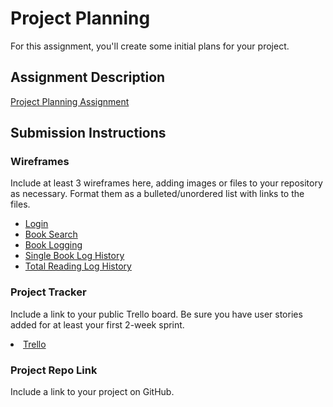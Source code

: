 # Project Planning
For this assignment, you'll create some initial plans for your project.

## Assignment Description
[Project Planning Assignment](https://education.launchcode.org/liftoff/modules/assignments/project-planning)

## Submission Instructions

### Wireframes

Include at least 3 wireframes here, adding images or files to your repository as necessary. Format them as a bulleted/unordered list with links to the files.

<ul>
<li><a href="/wireframe/1-login.jpg">Login</a></li>
<li><a href="/wireframe/2-booksearch.jpg">Book Search</a></li>
<li><a href="/wireframe/3-logging.jpg">Book Logging</a></li>
<li><a href="/wireframe/4-singlebookhistory.jpg">Single Book Log History</a></li>
<li><a href="/wireframe/5-totallog.jpg">Total Reading Log History</a></li>


</ul>


### Project Tracker

Include a link to your public Trello board. Be sure you have user stories added for at least your first 2-week sprint.

<li><a href="https://trello.com/b/SxQkG6tX/jpg-liftoff-project">Trello</a></li>

### Project Repo Link

Include a link to your project on GitHub.
